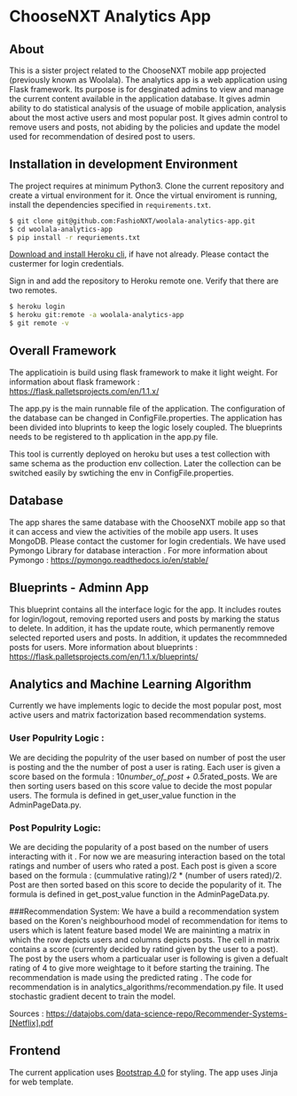# ChooseNXT Analytics App 

## About 
This is a sister project related to the ChooseNXT mobile app projected (previously known as Woolala). The analytics app is a web application using Flask framework. Its purpose is for desginated admins to view and manage the current content available in the application database. It gives admin ability to do statistical analysis of the usuage of mobile application, analysis about the most active users and most popular post. It gives admin control to remove users and posts, not abiding by the policies and update the model used for recommendation of desired post to users.


## Installation in development Environment
The project requires at minimum Python3. Clone the current repository and create a virtual environment for it. Once the virtual enviroment is running, install the dependencies specified in `requirements.txt`. 
``` bash 
$ git clone git@github.com:FashioNXT/woolala-analytics-app.git
$ cd woolala-analytics-app
$ pip install -r requriements.txt
```

[Download and install Heroku cli](https://devcenter.heroku.com/articles/heroku-cli#download-and-install. ), if have not already. 
Please contact the custermer for login credentials. 

Sign in and add the repository to Heroku remote one. Verify that there are two remotes. 
```bash 
$ heroku login 
$ heroku git:remote -a woolala-analytics-app
$ git remote -v 
```

## Overall Framework
The applicatioin is build using flask framework to make it light weight. For information about flask framework : https://flask.palletsprojects.com/en/1.1.x/

The app.py is the main runnable file of the application. The configuration of the database can be changed in ConfigFile.properties. The application has been divided into bluprints to keep the logic losely coupled. The blueprints needs to be registered to th application in the app.py file.

This tool is currently deployed on heroku but uses a test collection with same schema as the production env collection. Later the collection can be switched easily by swtiching the env in ConfigFile.properties. 


## Database 
The app shares the same database with the ChooseNXT mobile app so that it can access and view the activities of the mobile app users. It uses MongoDB. Please contact the customer for login credentials. We have used Pymongo Library for database interaction . For more information about Pymongo : https://pymongo.readthedocs.io/en/stable/


## Blueprints - Adminn App
This blueprint contains all the interface logic for the app. It includes routes for login/logout, removing reported users and posts by marking the status to delete. In addition, it has the update route, which permanently remove selected reported users and posts. In addition, it updates the recommneded posts for users. 
More information about blueprints : https://flask.palletsprojects.com/en/1.1.x/blueprints/



## Analytics and Machine Learning Algorithm 
Currently we have implements logic to decide the most popular post, most active users and matrix factorization based recommendation systems.
### User Populrity Logic :
We are deciding the populrity of the user based on number of post the user is posting and the the number of post a user is rating. Each user is given a score based on the formula : 10*number_of_post + 0.5*rated_posts. We are then sorting users based on this score value to decide the most popular users. The formula is defined in get_user_value function in the AdminPageData.py. 

### Post Populrity Logic:
We are deciding the popularity of a post based on the number of users interacting with it . For now we are measuring interaction based on the total ratings and number of users who rated a post.
Each post is given a score based on the formula : (cummulative rating)/2 * (number of users rated)/2. Post are then sorted based on this score to decide the popularity of it.
The formula is defined in get_post_value function in the AdminPageData.py. 

###Recommendation System:
We have a build a recommendation system based on the Koren's neighbourhood model of recommendation for items to users which is latent feature based model 
We are maininting a matrix in which the row depicts users and columns depicts posts. The cell in matrix contains a score (currently decided by ratind given by the user to a post). The post by the users whom a particualar user is following is given a defualt rating of 4 to give more weightage to it before starting the training. The recommendation is made using the predicted rating . The code for recommendation is in analytics_algorithms/recommendation.py file. It used stochastic gradient decent to train the model.


Sources : https://datajobs.com/data-science-repo/Recommender-Systems-[Netflix].pdf


## Frontend 
The current application uses [Bootstrap 4.0](https://getbootstrap.com/docs/4.0/getting-started/introduction/) for styling. The app uses Jinja for web template. 

